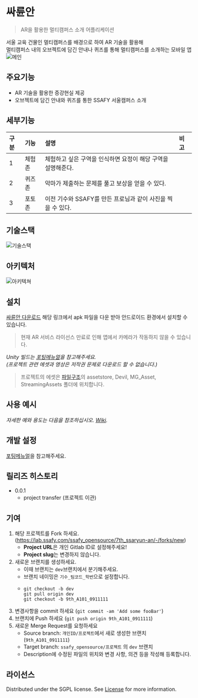 # 싸륜안

> AR을 활용한 멀티캠퍼스 소개 어플리케이션

서울 교육 건물인 멀티캠퍼스를 배경으로 하여 AR 기술을 활용해 <br>
멀티캠퍼스 내의 오브젝트에 담긴 안내나 퀴즈를 통해 멀티캠퍼스를 소개하는 모바일 앱
![메인](/uploads/d30e4b7c2fc946712da891ae40d8f74d/image.png)

## 주요기능

- AR 기술을 활용한 증강현실 제공
- 오브젝트에 담긴 안내와 퀴즈를 통한 SSAFY 서울캠퍼스 소개

## 세부기능

| 구분 | 기능                       | 설명                                                         | 비고 |
| :--- | :------------------------- | :----------------------------------------------------------- | :--- |
| 1    | 체험존 | 체험하고 싶은 구역을 인식하면 요정이 해당 구역을 설명해준다. |      |
| 2    | 퀴즈존 | 악마가 제출하는 문제를 풀고 보상을 얻을 수 있다. |      |
| 3    | 포토존 | 이전 기수와 SSAFY를 만든 프로님과 같이 사진을 찍을 수 있다. |      |

## 기술스택
![기술스택](/uploads/163e5f8af1d5464e120c5c7ad12b8f84/image.png)

## 아키텍처

![아키텍쳐](https://lab.ssafy.com/ssafy_opensource/7th_ssaryun-an/-/wikis/uploads/908291c106e6c4f24ab8ced2bb75ba0e/image.png)

## 설치

[싸륜안 다운로드](https://ssafy-space.notion.site/b069f4b2372845f48d99eead85267871) 해당 링크에서 apk 파일을 다운 받아 안드로이드 환경에서 설치할 수 있습니다.
> 현재 AR 서비스 라이선스 만료로 인해 앱에서 카메라가 작동하지 않을 수 있습니다.

_Unity 빌드는 [포팅메뉴얼](포팅메뉴얼.pdf)을 참고해주세요._ <br>
*(프로젝트 관련 에셋과 영상은 저작권 문제로 다운로드 할 수 없습니다.)*
> 프로젝트의 에셋은 [파일구조](https://lab.ssafy.com/ssafy_opensource/7th_ssaryun-an/-/wikis/home#two-%ED%94%84%EB%A1%9C%EC%A0%9D%ED%8A%B8-%ED%8C%8C%EC%9D%BC-%EA%B5%AC%EC%A1%B0)의 assetstore, Devil, MG_Asset, StreamingAssets 폴더에 위치합니다.

## 사용 예시

_자세한 예와 용도는 다음을 참조하십시오. [Wiki](https://lab.ssafy.com/ssafy_opensource/7th_ssaryun-an/-/wikis/home)._

## 개발 설정

[포팅메뉴얼](포팅메뉴얼.pdf)을 참고해주세요.

## 릴리즈 히스토리

* 0.0.1
  * project transfer (프로젝트 이관)

## 기여

1. 해당 프로젝트를 Fork 하세요. (https://lab.ssafy.com/ssafy_opensource/7th_ssaryun-an/-/forks/new)
    * **Project URL**은 개인 Gitlab ID로 설정해주세요!
    * **Project slug**는 변경하지 않습니다.
2.  새로운 브랜치를 생성하세요.
    *   이때 브랜치는 `dev`브랜치에서 분기해주세요.
    *   브랜치 네이밍은 `기수_팀코드_학번`으로 설정합니다.    
    *   ```
        git checkout -b dev  
        git pull origin dev  
        git checkout -b 9th_A101_0911111
3.  변경사항을 commit 하세요 (`git commit -am 'Add some fooBar'`)
4.  브랜치에 Push 하세요 (`git push origin 9th_A101_0911111`)
5.  새로운 Merge Request를 요청하세요
    *   Source branch: `개인ID/프로젝트`에서 새로 생성한 브랜치(`9th_A101_0911111`)
    *   Target branch: `ssafy_opensource/프로젝트` 의 `dev` 브랜치
    *   Description에 수정된 파일의 위치와 변경 사항, 의견 등을 작성해 등록합니다.

## 라이선스

Distributed under the SGPL license. See [License](LICENSE) for more information.

<!-- Markdown link & img dfn's -->

[npm-image]: https://img.shields.io/npm/v/datadog-metrics.svg?style=flat-square
[npm-url]: https://npmjs.org/package/datadog-metrics
[npm-downloads]: https://img.shields.io/npm/dm/datadog-metrics.svg?style=flat-square
[travis-image]: https://img.shields.io/travis/dbader/node-datadog-metrics/master.svg?style=flat-square
[travis-url]: https://travis-ci.org/dbader/node-datadog-metrics
[wiki]: https://lab.ssafy.com/ssafy_coach_5th/open-source-template/wikis/home
